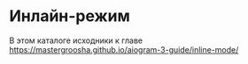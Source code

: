 # Инлайн-режим

В этом каталоге исходники к главе https://mastergroosha.github.io/aiogram-3-guide/inline-mode/
